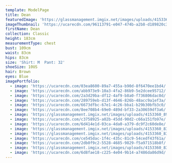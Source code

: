 ```yaml
---
template: ModelPage
title: Dean
featuredImage: 'https://glassmanagement.imgix.net/images/uploads/4153360_8338467.jpg'
imageThumbnail: 'https://ucarecdn.com/96113791-e047-474b-a2b8-d189820c3213/'
firstName: Dean
collection: Classic
height: 183cm
measurementType: chest
bust: 109cm
waist: 83cm
hips: 83cm
size: 'Shirt: M  Pant: 32'
shoeSize: 10US
hair: Brown
eyes: Blue
imagePortfolio:
  - image: 'https://ucarecdn.com/03ea8600-89a7-455a-b90d-8f6470ee1bd4/'
  - image: 'https://ucarecdn.com/abb973e9-10a3-4fa2-86b9-5e2dcee95712/'
  - image: 'https://ucarecdn.com/2a3d29ba-df12-4af9-b8a0-f736806dac0d/'
  - image: 'https://ucarecdn.com/289759eb-d13f-4646-826b-48acc9a1ef3a/'
  - image: 'https://ucarecdn.com/6673dfbc-67e1-4c26-bba1-b29b30bfb3c0/'
  - image: 'https://ucarecdn.com/8ee708b4-69e0-489d-bf33-2a30659df3a6/'
  - image: 'https://glassmanagement.imgix.net/images/uploads/4153360_8903541.jpg'
  - image: 'https://ucarecdn.com/c3758925-a02b-45dd-90d2-c66a151fb97e/'
  - image: 'https://ucarecdn.com/6d414e1d-03ca-4da0-a379-dc9f2c60de8e/'
  - image: 'https://glassmanagement.imgix.net/images/uploads/4153360_8334672.jpg'
  - image: 'https://glassmanagement.imgix.net/images/uploads/4153360_8338444.jpg'
  - image: 'https://ucarecdn.com/ce545dac-1f4c-435c-81c9-54cedf43f61a/'
  - image: 'https://ucarecdn.com/2db0f9c2-5528-4685-9829-f5a971518b8f/'
  - image: 'https://glassmanagement.imgix.net/images/uploads/4153360_8338420.jpg'
  - image: 'https://ucarecdn.com/6d8fae18-c225-4e04-9b14-a7486da86d9d/'
---
```


